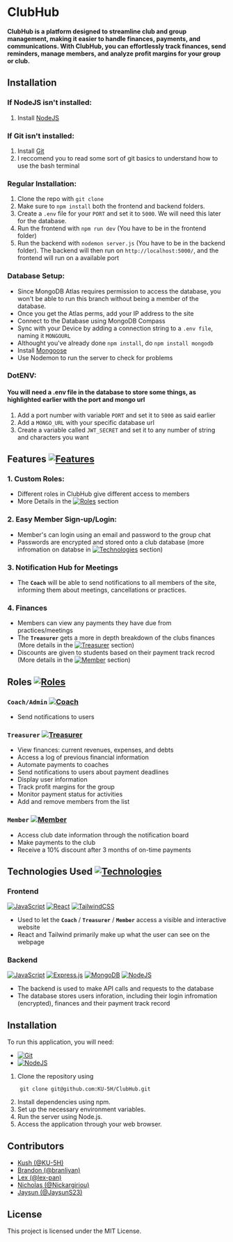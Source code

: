 
# ClubHub
**ClubHub is a platform designed to streamline club and group management, making it easier to handle finances, payments, and communications. With ClubHub, you can effortlessly track finances, send reminders, manage members, and analyze profit margins for your group or club.**

## Installation 

### If NodeJS isn't installed:
1. Install [NodeJS](https://nodejs.org/en/download)

### If Git isn't installed:
1. Install [Git](https://git-scm.com/)
2. I reccomend you to read some sort of git basics to understand how to use the bash terminal

### Regular Installation:
1. Clone the repo with ```git clone```
2. Make sure to ```npm install``` both the frontend and backend folders.
3. Create a ```.env``` file for your ```PORT``` and set it to ```5000```. We will need this later for the database.
4. Run the frontend with ```npm run dev``` (You have to be in the frontend folder)
5. Run the backend with ```nodemon server.js``` (You have to be in the backend folder). 
The backend will then run on ```http://localhost:5000/```, and the frontend will run on a available port

### Database Setup:
- Since MongoDB Atlas requires permission to access the database, you won't be able to run this branch without being a member of the database.
- Once you get the Atlas perms, add your IP address to the site
- Connect to the Database using MongoDB Compass
- Sync with your Device by adding a connection string to a ```.env file```, naming it ```MONGOURL```
- Althought you've already done `npm install`, do ```npm install mongodb```
- Install [Mongoose](https://mongoosejs.com/docs/)
- Use Nodemon to run the server to check for problems

### DotENV:
#### You will need a .env file in the database to store some things, as highlighted earlier with the port and mongo url
1. Add a port number with variable ```PORT``` and set it to ```5000``` as said earlier
2. Add a ```MONGO_URL``` with your specific database url
3. Create a variable called ```JWT_SECRET``` and set it to any number of string and characters you want

## Features [![Features](https://img.shields.io/badge/Features-green)](https://github.com/KU-5H/ClubHub?tab=readme-ov-file#Features)
### 1. Custom Roles:
- Different roles in ClubHub give different access to members
- More Details in the [![Roles](https://img.shields.io/badge/Roles-red)](https://github.com/KU-5H/ClubHub?tab=readme-ov-file#roles) section
### 2. Easy Member Sign-up/Login:
- Member's can login using an email and password to the group chat
- Passwords are encrypted and stored onto a club database (more infromation on databse in [![Technologies](https://img.shields.io/badge/Technologies-blue)](https://github.com/KU-5H/ClubHub?tab=readme-ov-file#technologies-used) section)
### 3. Notification Hub for Meetings
- The  **```Coach```** will be able to send notifications to all members of the site, informing them about meetings, cancellations or practices.
### 4. Finances
- Members can view any payments they have due from practices/meetings
- The **```Treasurer```** gets a more in depth breakdown of the clubs finances (More details in the [![Treasurer](https://img.shields.io/badge/Treasurer-black)](https://github.com/KU-5H/ClubHub?tab=readme-ov-file#treasurer-role) section)
- Discounts are given to students based on their payment track recrod (More details in the [![Member](https://img.shields.io/badge/Member-black)](https://github.com/KU-5H/ClubHub?tab=readme-ov-file#members) section)


## Roles [![Roles](https://img.shields.io/badge/Roles-red)](https://github.com/KU-5H/ClubHub?tab=readme-ov-file#roles)

### ```Coach/Admin``` [![Coach](https://img.shields.io/badge/Coach-black)](https://github.com/KU-5H/ClubHub?tab=readme-ov-file#coachadmin)
- Send notifications to users

### ```Treasurer``` [![Treasurer](https://img.shields.io/badge/Treasurer-black)](https://github.com/KU-5H/ClubHub?tab=readme-ov-file#treasurer) 
- View finances: current revenues, expenses, and debts
- Access a log of previous financial information
- Automate payments to coaches
- Send notifications to users about payment deadlines
- Display user information
- Track profit margins for the group
- Monitor payment status for activities
- Add and remove members from the list

### ```Member``` [![Member](https://img.shields.io/badge/Member-black)](https://github.com/KU-5H/ClubHub?tab=readme-ov-file#members)
- Access club date information through the notification board
- Make payments to the club
- Receive a 10% discount after 3 months of on-time payments


## Technologies Used [![Technologies](https://img.shields.io/badge/Technologies-blue)](https://github.com/KU-5H/ClubHub?tab=readme-ov-file#technologies-used)
### Frontend
[![JavaScript](https://img.shields.io/badge/javascript-%23323330.svg?style=for-the-badge&logo=javascript&logoColor=%23F7DF1E)](https://developer.mozilla.org/en-US/docs/Web/JavaScript)
[![React](https://img.shields.io/badge/react-%2320232a.svg?style=for-the-badge&logo=react&logoColor=%2361DAFB)](https://react.dev/)
[![TailwindCSS](https://img.shields.io/badge/tailwindcss-%2338B2AC.svg?style=for-the-badge&logo=tailwind-css&logoColor=white)](https://tailwindcss.com/)

- Used to let the **```Coach```** / **```Treasurer```** / **```Member```**   access a visible and interactive website
- React and Tailwind primarily make up what the user can see on the webpage


### Backend
[![JavaScript](https://img.shields.io/badge/javascript-%23323330.svg?style=for-the-badge&logo=javascript&logoColor=%23F7DF1E)](https://developer.mozill)
[![Express.js](https://img.shields.io/badge/express.js-%23404d59.svg?style=for-the-badge&logo=express&logoColor=%2361DAFB)](https://expressjs.com/)
[![MongoDB](https://img.shields.io/badge/MongoDB-%234ea94b.svg?style=for-the-badge&logo=mongodb&logoColor=white)](https://www.mongodb.com/)
[![NodeJS](https://img.shields.io/badge/node.js-6DA55F?style=for-the-badge&logo=node.js&logoColor=white)](https://nodejs.org/en)

- The backend is used to make API calls and requests to the database
- The database stores users inforation, including their login infromation (encrypted), finances and their payment track record

## Installation

To run this application, you will need: 
- [![Git](https://img.shields.io/badge/git-%23F05033.svg?style=for-the-badge&logo=git&logoColor=white)](https://git-scm.com/)
- [![NodeJS](https://img.shields.io/badge/node.js-6DA55F?style=for-the-badge&logo=node.js&logoColor=white)](https://nodejs.org/en)

1. Clone the repository using
```
    git clone git@github.com:KU-5H/ClubHub.git
```

2. Install dependencies using npm.
3. Set up the necessary environment variables.
4. Run the server using Node.js.
6. Access the application through your web browser.


## Contributors
- [Kush (@KU-5H)](https://github.com/KU-5H) 
- [Brandon (@branliyan)](https://github.com/branliyan)
- [Lex (@lex-pan)](https://github.com/lex-pan)
- [Nicholas (@Nickargiriou)](https://github.com/Nickargiriou)
- [Jaysun (@JaysunS23)](https://github.com/JaysunS23)

## License
This project is licensed under the MIT License.

